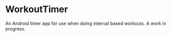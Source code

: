 # WorkoutTimer
An Android timer app for use when doing interval based workouts. 
A work in progress.
